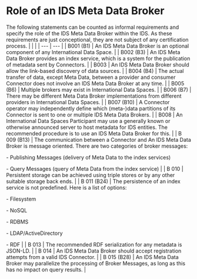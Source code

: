 # Role of an IDS Meta Data Broker
The following statements can be counted as informal requirements and specify the role of the IDS Meta Data Broker within the IDS. As these requirements are just conceptional, 
they are not subject of any certification process.
|  |  |
| --- | --- |
| B001 (B1) | An IDS Meta Data Broker is an optional component of any International Data Space. |
| B002 (B3) | An IDS Meta Data Broker provides an index service, which is a system for the publication of metadata sent by Connectors. |
| B003 | An IDS Meta Data Broker should allow the link-based discovery of data sources. |
| B004 (B4) | The actual transfer of data, except Meta Data, between a provider and consumer Connector does not involve an IDS Meta Data Broker at any time. |
| B005 (B6) | Multiple brokers may exist in International Data Spaces. |
| B006 (B7) | There may be different Meta Data Broker implementations from different providers in International Data Spaces. |
| B007 (B10) | A Connector operator may independently define which (meta-)data partitions of its Connector is sent to one or multiple IDS Meta Data Brokers. |
| B008 | An International Data Spaces Participant may use a generally known or otherwise announced server to host metadata for IDS entities. The recommended procedure is to use an IDS Meta Data Broker for this. |
| B 009 (B13) | The communication between a Connector and An IDS Meta Data Broker is message oriented. There are two categories of broker messages:<p>  - Publishing Messages (delivery of Meta Data to the index services)<p>   - Query Messages (query of Meta Data from the index service) |
| B 010 | Persistent storage can be achieved using triple stores or by any other suitable storage back ends. |
| B 011 (B24) | The persistence of an index service is not predefined. Here is a list of options:<p>  - Filesystem<p>  - NoSQL<p>  - RDBMS<p>  - LDAP/ActiveDirectory<p>  - RDF |
| B 013 | The recommended RDF serialization for any metadata is JSON-LD. |
| B 014 | An IDS Meta Data Broker should accept registration attempts from a valid IDS Connector. |
| B 015 (B28) | An IDS Meta Data Broker may parallelize the processing of Broker Messages, as long as this has no impact on query results. |
 
 
